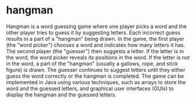 # hangman
Hangman is a word guessing game where one player picks a word and the other player tries to guess it by suggesting letters. 
Each incorrect guess results in a part of a "hangman" being drawn.
In the game, the first player (the "word picker") chooses a word and indicates how many letters it has. The second player (the "guesser") then suggests a letter. 
If the letter is in the word, the word picker reveals its positions in the word. If the letter is not in the word, a part of the "hangman" (usually a gallows, rope, and stick figure) is drawn. The guesser continues to suggest letters until they either guess the word correctly or the hangman is completed. 
The game can be implemented in Java using various techniques, such as arrays to store the word and the guessed letters, and graphical user interfaces (GUIs) to display the hangman and the guessed letters.
